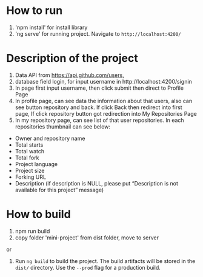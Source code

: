 # How to run
1. 'npm install' for install library
2. 'ng serve' for running project. Navigate to `http://localhost:4200/`


# Description of the project
1. Data API from https://api.github.com/users, 
2. database field login, for input username in http://localhost:4200/signin
3. In page first input username, then click submit then direct to Profile Page
4. In profile page, can see data the information about that users, also can see
button repository and back. If click Back then redirect into first page, If click
repository button got redirection into My Repositories Page
5. In my repository page, can see list of that user repositories.
   In each repositories thumbnail can see below:
- Owner and repository name
- Total starts
- Total watch
- Total fork
- Project language
- Project size
- Forking URL
- Description (if description is NULL, please put “Description is not
available for this project” message)

# How to build
1. npm run build
2. copy folder 'mini-project' from dist folder, move to server

 or

 1. Run `ng build` to build the project. The build artifacts will be stored in the `dist/` directory. Use the `--prod` flag for a production build.
